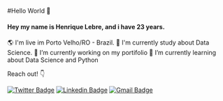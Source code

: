 #Hello World 👋

#### Hey my name is Henrique Lebre, and i have 23 years.

🌎 I'm live im Porto Velho/RO - Brazil.
📖 I'm currently study about Data Science.
🔭 I’m currently working on my portifolio
🌱 I’m currently learning about Data Science and Python

Reach out! 👇

[![Twitter Badge](https://img.shields.io/badge/-@lebre_henrique-6633cc?style=flat-square&labelColor=6633cc&logo=twitter&logoColor=white&link=https://https://twitter.com/lebre_henrique)](https://twitter.com/lebre_henrique) 
[![Linkedin Badge](https://img.shields.io/badge/-Henrique%20Lebre-6633cc?style=flat-square&logo=Linkedin&logoColor=white&link=https://www.linkedin.com/in/henrique-lebre/)](https://www.linkedin.com/in/henrique-lebre/) 
[![Gmail Badge](https://img.shields.io/badge/-lebre.henrique@gmail.com-6633cc?style=flat-square&logo=Gmail&logoColor=white&link=mailto:lebre.henrique@gmail.com)](mailto:lebre.henrique@gmail.com)
